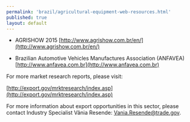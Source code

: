 ```yaml
---
permalink: 'brazil/agricultural-equipment-web-resources.html'
published: true
layout: default
---
```

* AGRISHOW 2015 [http://www.agrishow.com.br/en/](http://www.agrishow.com.br/en/)

* Brazilian Automotive Vehicles Manufactures Association (ANFAVEA) [http://www.anfavea.com.br](http://www.anfavea.com.br)

For more market research reports, please visit:

[http://export.gov/mrktresearch/index.asp](http://export.gov/mrktresearch/index.asp)

For more information about export opportunities in this sector, please contact Industry Specialist Vânia Resende: [Vania.Resende@trade.gov](mailto:Vania.Resende@trade.gov).
